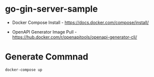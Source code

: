 # go-gin-server-sample

* Docker Compose Install - https://docs.docker.com/compose/install/

* OpenAPI Generator Image Pull - https://hub.docker.com/r/openapitools/openapi-generator-cli/

# Generate Commnad

`docker-compose up`
